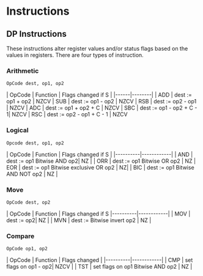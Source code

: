 ﻿# Instructions


## DP Instructions

These instructions alter register values and/or status flags based on the values in registers.
There are four types of instruction.


### Arithmetic

```
OpCode dest, op1, op2
```


| OpCode | Function | Flags changed if S |
|------|--------|
| ADD | dest := op1 + op2 | NZCV
| SUB | dest := op1 - op2 | NZCV
| RSB | dest := op2 - op1 | NZCV
| ADC | dest := op1 + op2 + C | NZCV
| SBC | dest := op1 - op2 + C - 1| NZCV
| RSC | dest := op2 - op1 + C - 1 | NZCV

### Logical

```
Opcode dest, op1, op2
```


| OpCode | Function | Flags changed if S |
|----------|------------|
| AND | dest := op1 Bitwise AND op2| NZ |
| ORR | dest := op1 Bitwise OR op2 | NZ
| EOR | dest := op1 Bitwise exclusive OR op2 | NZ|
| BIC | dest := op1 Bitwise AND NOT op2 | NZ |

### Move

```
OpCode dest, op2
```


| OpCode | Function | Flags changed if S
|----------|------------|
| MOV | dest := op2| NZ |
| MVN | dest := Bitwise invert op2 | NZ |


### Compare

```
OpCode op1, op2
```


| OpCode | Function | Flags changed |
|----------|------------|
| CMP |  set flags on op1 - op2| NZCV |
| TST | set flags on op1 Bitwise AND op2 | NZ |


